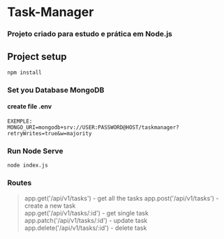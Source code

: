 # Task-Manager
### Projeto criado para estudo e prática em Node.js

## Project setup
```
npm install
```

### Set you Database MongoDB
#### create file .env
```
EXEMPLE:
MONGO_URI=mongodb+srv://USER:PASSWORD@HOST/taskmanager?retryWrites=true&w=majority
```

### Run Node Serve
```
node index.js
```
### Routes
>app.get('/api/v1/tasks')           - get all the tasks
>app.post('/api/v1/tasks')          - create a new task  
>app.get('/api/v1/tasks/:id')       - get single task
>app.patch('/api/v1/tasks/:id')     - update task
>app.delete('/api/v1/tasks/:id')    - delete task

